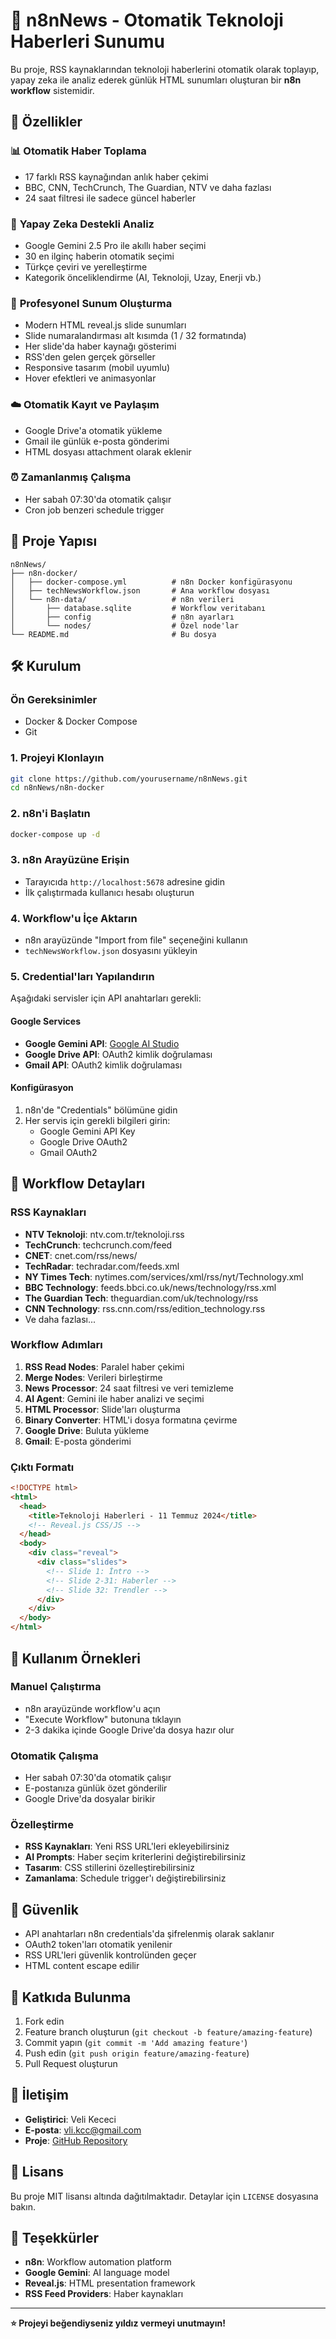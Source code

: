 # 📰 n8nNews - Otomatik Teknoloji Haberleri Sunumu

Bu proje, RSS kaynaklarından teknoloji haberlerini otomatik olarak toplayıp, yapay zeka ile analiz ederek günlük HTML sunumları oluşturan bir **n8n workflow** sistemidir.

## 🚀 Özellikler

### 📊 **Otomatik Haber Toplama**
- 17 farklı RSS kaynağından anlık haber çekimi
- BBC, CNN, TechCrunch, The Guardian, NTV ve daha fazlası
- 24 saat filtresi ile sadece güncel haberler

### 🤖 **Yapay Zeka Destekli Analiz**
- Google Gemini 2.5 Pro ile akıllı haber seçimi
- 30 en ilginç haberin otomatik seçimi
- Türkçe çeviri ve yerelleştirme
- Kategorik önceliklendirme (AI, Teknoloji, Uzay, Enerji vb.)

### 🎨 **Profesyonel Sunum Oluşturma**
- Modern HTML reveal.js slide sunumları
- Slide numaralandırması alt kısımda (1 / 32 formatında)
- Her slide'da haber kaynağı gösterimi
- RSS'den gelen gerçek görseller
- Responsive tasarım (mobil uyumlu)
- Hover efektleri ve animasyonlar

### ☁️ **Otomatik Kayıt ve Paylaşım**
- Google Drive'a otomatik yükleme
- Gmail ile günlük e-posta gönderimi
- HTML dosyası attachment olarak eklenir

### ⏰ **Zamanlanmış Çalışma**
- Her sabah 07:30'da otomatik çalışır
- Cron job benzeri schedule trigger

## 📁 Proje Yapısı

```
n8nNews/
├── n8n-docker/
│   ├── docker-compose.yml          # n8n Docker konfigürasyonu
│   ├── techNewsWorkflow.json       # Ana workflow dosyası
│   └── n8n-data/                   # n8n verileri
│       ├── database.sqlite         # Workflow veritabanı
│       ├── config                  # n8n ayarları
│       └── nodes/                  # Özel node'lar
└── README.md                       # Bu dosya
```

## 🛠️ Kurulum

### Ön Gereksinimler
- Docker & Docker Compose
- Git

### 1. Projeyi Klonlayın
```bash
git clone https://github.com/yourusername/n8nNews.git
cd n8nNews/n8n-docker
```

### 2. n8n'i Başlatın
```bash
docker-compose up -d
```

### 3. n8n Arayüzüne Erişin
- Tarayıcıda `http://localhost:5678` adresine gidin
- İlk çalıştırmada kullanıcı hesabı oluşturun

### 4. Workflow'u İçe Aktarın
- n8n arayüzünde "Import from file" seçeneğini kullanın
- `techNewsWorkflow.json` dosyasını yükleyin

### 5. Credential'ları Yapılandırın
Aşağıdaki servisler için API anahtarları gerekli:

#### Google Services
- **Google Gemini API**: [Google AI Studio](https://makersuite.google.com/app/apikey)
- **Google Drive API**: OAuth2 kimlik doğrulaması
- **Gmail API**: OAuth2 kimlik doğrulaması

#### Konfigürasyon
1. n8n'de "Credentials" bölümüne gidin
2. Her servis için gerekli bilgileri girin:
   - Google Gemini API Key
   - Google Drive OAuth2
   - Gmail OAuth2

## 🔧 Workflow Detayları

### RSS Kaynakları
- **NTV Teknoloji**: ntv.com.tr/teknoloji.rss
- **TechCrunch**: techcrunch.com/feed
- **CNET**: cnet.com/rss/news/
- **TechRadar**: techradar.com/feeds.xml
- **NY Times Tech**: nytimes.com/services/xml/rss/nyt/Technology.xml
- **BBC Technology**: feeds.bbci.co.uk/news/technology/rss.xml
- **The Guardian Tech**: theguardian.com/uk/technology/rss
- **CNN Technology**: rss.cnn.com/rss/edition_technology.rss
- Ve daha fazlası...

### Workflow Adımları
1. **RSS Read Nodes**: Paralel haber çekimi
2. **Merge Nodes**: Verileri birleştirme
3. **News Processor**: 24 saat filtresi ve veri temizleme
4. **AI Agent**: Gemini ile haber analizi ve seçimi
5. **HTML Processor**: Slide'ları oluşturma
6. **Binary Converter**: HTML'i dosya formatına çevirme
7. **Google Drive**: Buluta yükleme
8. **Gmail**: E-posta gönderimi

### Çıktı Formatı
```html
<!DOCTYPE html>
<html>
  <head>
    <title>Teknoloji Haberleri - 11 Temmuz 2024</title>
    <!-- Reveal.js CSS/JS -->
  </head>
  <body>
    <div class="reveal">
      <div class="slides">
        <!-- Slide 1: İntro -->
        <!-- Slide 2-31: Haberler -->
        <!-- Slide 32: Trendler -->
      </div>
    </div>
  </body>
</html>
```

## 🎯 Kullanım Örnekleri

### Manuel Çalıştırma
- n8n arayüzünde workflow'u açın
- "Execute Workflow" butonuna tıklayın
- 2-3 dakika içinde Google Drive'da dosya hazır olur

### Otomatik Çalışma
- Her sabah 07:30'da otomatik çalışır
- E-postanıza günlük özet gönderilir
- Google Drive'da dosyalar birikir

### Özelleştirme
- **RSS Kaynakları**: Yeni RSS URL'leri ekleyebilirsiniz
- **AI Prompts**: Haber seçim kriterlerini değiştirebilirsiniz  
- **Tasarım**: CSS stillerini özelleştirebilirsiniz
- **Zamanlama**: Schedule trigger'ı değiştirebilirsiniz

## 🔐 Güvenlik

- API anahtarları n8n credentials'da şifrelenmiş olarak saklanır
- OAuth2 token'ları otomatik yenilenir
- RSS URL'leri güvenlik kontrolünden geçer
- HTML content escape edilir

## 🤝 Katkıda Bulunma

1. Fork edin
2. Feature branch oluşturun (`git checkout -b feature/amazing-feature`)
3. Commit yapın (`git commit -m 'Add amazing feature'`)
4. Push edin (`git push origin feature/amazing-feature`)
5. Pull Request oluşturun

## 📧 İletişim

- **Geliştirici**: Veli Kececi
- **E-posta**: vli.kcc@gmail.com
- **Proje**: [GitHub Repository](https://github.com/yourusername/n8nNews)

## 📄 Lisans

Bu proje MIT lisansı altında dağıtılmaktadır. Detaylar için `LICENSE` dosyasına bakın.

## 🙏 Teşekkürler

- **n8n**: Workflow automation platform
- **Google Gemini**: AI language model
- **Reveal.js**: HTML presentation framework
- **RSS Feed Providers**: Haber kaynakları

---

**⭐ Projeyi beğendiyseniz yıldız vermeyi unutmayın!** 
